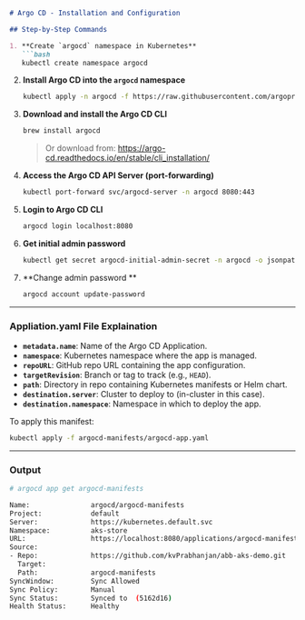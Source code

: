 
```markdown
# Argo CD - Installation and Configuration

## Step-by-Step Commands

1. **Create `argocd` namespace in Kubernetes**
   ```bash
   kubectl create namespace argocd
   ```

2. **Install Argo CD into the `argocd` namespace**
   ```bash
   kubectl apply -n argocd -f https://raw.githubusercontent.com/argoproj/argo-cd/stable/manifests/install.yaml
   ```

3. **Download and install the Argo CD CLI**
   ```bash
   brew install argocd
   ```
   > Or download from: https://argo-cd.readthedocs.io/en/stable/cli_installation/

4. **Access the Argo CD API Server (port-forwarding)**
   ```bash
   kubectl port-forward svc/argocd-server -n argocd 8080:443
   ```

5. **Login to Argo CD CLI**
   ```bash
   argocd login localhost:8080
   ```

6. **Get initial admin password**
   ```bash
   kubectl get secret argocd-initial-admin-secret -n argocd -o jsonpath="{.data.password}" | base64 -d
   ```

7. **Change admin password **
   ```bash
   argocd account update-password
   ```
---

### Appliation.yaml File Explaination

- **`metadata.name`**: Name of the Argo CD Application.
- **`namespace`**: Kubernetes namespace where the app is managed.
- **`repoURL`**: GitHub repo URL containing the app configuration.
- **`targetRevision`**: Branch or tag to track (e.g., `HEAD`).
- **`path`**: Directory in repo containing Kubernetes manifests or Helm chart.
- **`destination.server`**: Cluster to deploy to (in-cluster in this case).
- **`destination.namespace`**: Namespace in which to deploy the app.

To apply this manifest:
```bash
kubectl apply -f argocd-manifests/argocd-app.yaml
```

---

### Output 

```bash
# argocd app get argocd-manifests

Name:               argocd/argocd-manifests
Project:            default
Server:             https://kubernetes.default.svc
Namespace:          aks-store
URL:                https://localhost:8080/applications/argocd-manifests
Source:
- Repo:             https://github.com/kvPrabhanjan/abb-aks-demo.git
  Target:           
  Path:             argocd-manifests
SyncWindow:         Sync Allowed
Sync Policy:        Manual
Sync Status:        Synced to  (5162d16)
Health Status:      Healthy

```